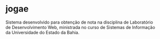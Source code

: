 # jogae
Sistema desenvolvido para obtenção de nota na disciplina de Laboratório de Desenvolvimento Web, ministrada no curso de Sistemas de Informação da Universidade do Estado da Bahia.
